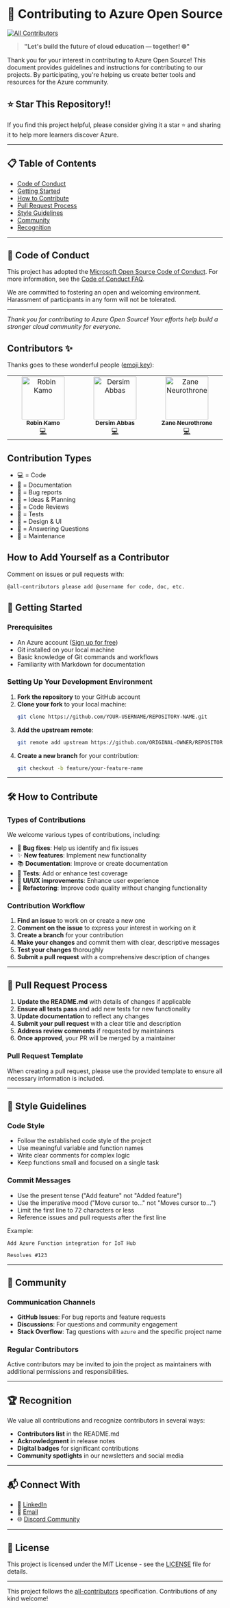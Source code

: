 # 🚀 Contributing to Azure Open Source
<!-- ALL-CONTRIBUTORS-BADGE:START - Do not remove or modify this section -->
[![All Contributors](https://img.shields.io/badge/all_contributors-3-orange.svg?style=flat-square)](#contributors-)
<!-- ALL-CONTRIBUTORS-BADGE:END -->

> **"Let's build the future of cloud education — together! 🌐"**

Thank you for your interest in contributing to Azure Open Source! This document provides guidelines and instructions for contributing to our projects. By participating, you're helping us create better tools and resources for the Azure community.

## ⭐ Star This Repository!!

If you find this project helpful, please consider giving it a star ⭐ and sharing it to help more learners discover Azure.

---

## 📋 Table of Contents

- [Code of Conduct](#-code-of-conduct)
- [Getting Started](#-getting-started)
- [How to Contribute](#-how-to-contribute)
- [Pull Request Process](#-pull-request-process)
- [Style Guidelines](#-style-guidelines)
- [Community](#-community)
- [Recognition](#-recognition)

---

## 📜 Code of Conduct

This project has adopted the [Microsoft Open Source Code of Conduct](https://opensource.microsoft.com/codeofconduct/). For more information, see the [Code of Conduct FAQ](https://opensource.microsoft.com/codeofconduct/faq/).

We are committed to fostering an open and welcoming environment. Harassment of participants in any form will not be tolerated.

---

*Thank you for contributing to Azure Open Source! Your efforts help build a stronger cloud community for everyone.*
## Contributors ✨

Thanks goes to these wonderful people ([emoji key](https://allcontributors.org/docs/en/emoji-key)):

<!-- CONTRIBUTORS START -->
<!-- ALL-CONTRIBUTORS-LIST:START - Do not remove or modify this section -->
<!-- prettier-ignore-start -->
<!-- markdownlint-disable -->
<table>
  <tbody>
    <tr>
      <td align="center" valign="top" width="14.28%"><a href="https://www.youtube.com/@KakashiDota"><img src="https://avatars.githubusercontent.com/u/20668121?v=4?s=100" width="100px;" alt="Robin Kamo"/><br /><sub><b>Robin Kamo</b></sub></a><br /><a href="https://github.com/kakashidota/AzureContent/commits?author=kakashidota" title="Code">💻</a></td>
      <td align="center" valign="top" width="14.28%"><a href="https://github.com/DersimAbbas"><img src="https://avatars.githubusercontent.com/u/155909563?v=4?s=100" width="100px;" alt="Dersim Abbas"/><br /><sub><b>Dersim Abbas</b></sub></a><br /><a href="https://github.com/kakashidota/AzureContent/commits?author=DersimAbbas" title="Code">💻</a></td>
      <td align="center" valign="top" width="14.28%"><a href="https://github.com/neurothrone"><img src="https://avatars.githubusercontent.com/u/54468049?v=4?s=100" width="100px;" alt="Zane Neurothrone"/><br /><sub><b>Zane Neurothrone</b></sub></a><br /><a href="https://github.com/kakashidota/AzureContent/commits?author=neurothrone" title="Code">💻</a></td>
    </tr>
  </tbody>
</table>

<!-- markdownlint-restore -->
<!-- prettier-ignore-end -->

<!-- ALL-CONTRIBUTORS-LIST:END -->
<!-- CONTRIBUTORS END -->

## Contribution Types

- 💻 = Code
- 📖 = Documentation
- 🐛 = Bug reports
- 🤔 = Ideas & Planning
- 👀 = Code Reviews
- 🧪 = Tests
- 🎨 = Design & UI
- 💬 = Answering Questions
- 🚧 = Maintenance

## How to Add Yourself as a Contributor

Comment on issues or pull requests with:

```
@all-contributors please add @username for code, doc, etc.
```

## 🚦 Getting Started

### Prerequisites

- An Azure account ([Sign up for free](https://azure.microsoft.com/free/))
- Git installed on your local machine
- Basic knowledge of Git commands and workflows
- Familiarity with Markdown for documentation

### Setting Up Your Development Environment

1. **Fork the repository** to your GitHub account
2. **Clone your fork** to your local machine:
   ```bash
   git clone https://github.com/YOUR-USERNAME/REPOSITORY-NAME.git
   ```
3. **Add the upstream remote**:
   ```bash
   git remote add upstream https://github.com/ORIGINAL-OWNER/REPOSITORY-NAME.git
   ```
4. **Create a new branch** for your contribution:
   ```bash
   git checkout -b feature/your-feature-name
   ```

---

## 🛠 How to Contribute

### Types of Contributions

We welcome various types of contributions, including:

- 🐛 **Bug fixes**: Help us identify and fix issues
- ✨ **New features**: Implement new functionality
- 📚 **Documentation**: Improve or create documentation
- 🧪 **Tests**: Add or enhance test coverage
- 🎨 **UI/UX improvements**: Enhance user experience
- 🔄 **Refactoring**: Improve code quality without changing functionality

### Contribution Workflow

1. **Find an issue** to work on or create a new one
2. **Comment on the issue** to express your interest in working on it
3. **Create a branch** for your contribution
4. **Make your changes** and commit them with clear, descriptive messages
5. **Test your changes** thoroughly
6. **Submit a pull request** with a comprehensive description of changes

---

## 🔄 Pull Request Process

1. **Update the README.md** with details of changes if applicable
2. **Ensure all tests pass** and add new tests for new functionality
3. **Update documentation** to reflect any changes
4. **Submit your pull request** with a clear title and description
5. **Address review comments** if requested by maintainers
6. **Once approved**, your PR will be merged by a maintainer

### Pull Request Template

When creating a pull request, please use the provided template to ensure all necessary information is included.

---

## 📝 Style Guidelines

### Code Style

- Follow the established code style of the project
- Use meaningful variable and function names
- Write clear comments for complex logic
- Keep functions small and focused on a single task

### Commit Messages

- Use the present tense ("Add feature" not "Added feature")
- Use the imperative mood ("Move cursor to..." not "Moves cursor to...")
- Limit the first line to 72 characters or less
- Reference issues and pull requests after the first line

Example:
```
Add Azure Function integration for IoT Hub

Resolves #123
```

---

## 👥 Community

### Communication Channels

- **GitHub Issues**: For bug reports and feature requests
- **Discussions**: For questions and community engagement
- **Stack Overflow**: Tag questions with `azure` and the specific project name

### Regular Contributors

Active contributors may be invited to join the project as maintainers with additional permissions and responsibilities.

---

## 🏆 Recognition

We value all contributions and recognize contributors in several ways:

- **Contributors list** in the README.md
- **Acknowledgment** in release notes
- **Digital badges** for significant contributions
- **Community spotlights** in our newsletters and social media

---

## 📬 Connect With 

- 🔗 [LinkedIn](https://www.linkedin.com/in/robin-kamo-b647ab151/)
- 📧 [Email](robin.kamo@nionit.com)
- 🌐 [Discord Community](https://discord.gg/g7HtjEX2F2)

---

## 📄 License

This project is licensed under the MIT License - see the [LICENSE](LICENSE) file for details.

---





This project follows the [all-contributors](https://github.com/all-contributors/all-contributors) specification. Contributions of any kind welcome!
